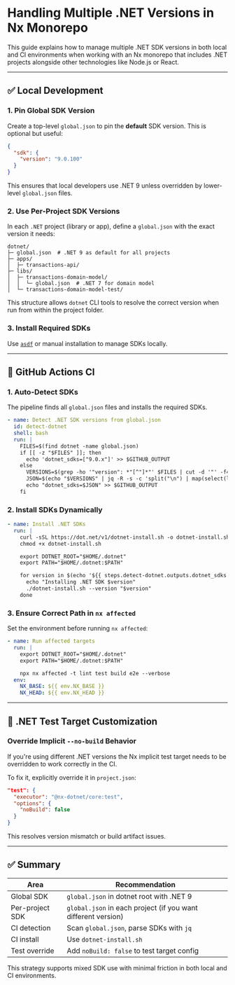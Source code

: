 # Handling Multiple .NET Versions in Nx Monorepo

This guide explains how to manage multiple .NET SDK versions in both local and CI environments when working with an Nx monorepo that includes .NET projects alongside other technologies like Node.js or React.

---

## ✅ Local Development

### 1. Pin Global SDK Version

Create a top-level `global.json` to pin the **default** SDK version. This is optional but useful:

```json
{
  "sdk": {
    "version": "9.0.100"
  }
}
```

This ensures that local developers use .NET 9 unless overridden by lower-level `global.json` files.

### 2. Use Per-Project SDK Versions

In each `.NET` project (library or app), define a `global.json` with the exact version it needs:

```
dotnet/
├─ global.json  # .NET 9 as default for all projects
├─ apps/
│  ├─ transactions-api/
├─ libs/
│  ├─ transactions-domain-model/
│  │  └─ global.json  # .NET 7 for domain model
│  └─ transactions-domain-model-test/
```

This structure allows `dotnet` CLI tools to resolve the correct version when run from within the project folder.

### 3. Install Required SDKs

Use [`asdf`](https://asdf-vm.com/) or manual installation to manage SDKs locally.

---

## 🤖 GitHub Actions CI

### 1. Auto-Detect SDKs

The pipeline finds all `global.json` files and installs the required SDKs.

```yaml
- name: Detect .NET SDK versions from global.json
  id: detect-dotnet
  shell: bash
  run: |
    FILES=$(find dotnet -name global.json)
    if [[ -z "$FILES" ]]; then
      echo 'dotnet_sdks=["9.0.x"]' >> $GITHUB_OUTPUT
    else
      VERSIONS=$(grep -ho '"version": *"[^"]*"' $FILES | cut -d '"' -f4 | sort -u)
      JSON=$(echo "$VERSIONS" | jq -R -s -c 'split("\n") | map(select(length > 0))')
      echo "dotnet_sdks=$JSON" >> $GITHUB_OUTPUT
    fi
```

### 2. Install SDKs Dynamically

```yaml
- name: Install .NET SDKs
  run: |
    curl -sSL https://dot.net/v1/dotnet-install.sh -o dotnet-install.sh
    chmod +x dotnet-install.sh

    export DOTNET_ROOT="$HOME/.dotnet"
    export PATH="$HOME/.dotnet:$PATH"

    for version in $(echo '${{ steps.detect-dotnet.outputs.dotnet_sdks }}' | jq -r '.[]'); do
      echo "Installing .NET SDK $version"
      ./dotnet-install.sh --version "$version"
    done
```

### 3. Ensure Correct Path in `nx affected`

Set the environment before running `nx affected`:

```yaml
- name: Run affected targets
  run: |
    export DOTNET_ROOT="$HOME/.dotnet"
    export PATH="$HOME/.dotnet:$PATH"

    npx nx affected -t lint test build e2e --verbose
  env:
    NX_BASE: ${{ env.NX_BASE }}
    NX_HEAD: ${{ env.NX_HEAD }}
```

---

## 🧪 .NET Test Target Customization

### Override Implicit `--no-build` Behavior

If you're using different .NET versions the Nx implicit test target needs to be overridden to work correctly in the CI.

To fix it, explicitly override it in `project.json`:

```json
"test": {
  "executor": "@nx-dotnet/core:test",
  "options": {
    "noBuild": false
  }
}
```

This resolves version mismatch or build artifact issues.

---

## ✅ Summary

| Area            | Recommendation                                                |
| --------------- | ------------------------------------------------------------- |
| Global SDK      | `global.json` in dotnet root with .NET 9                      |
| Per-project SDK | `global.json` in each project (if you want different version) |
| CI detection    | Scan `global.json`, parse SDKs with `jq`                      |
| CI install      | Use `dotnet-install.sh`                                       |
| Test override   | Add `noBuild: false` to test target config                    |

This strategy supports mixed SDK use with minimal friction in both local and CI environments.
